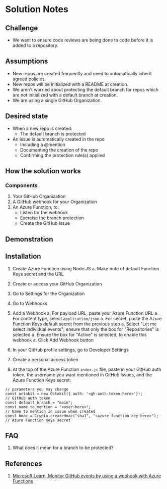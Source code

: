 # Solution Notes

## Challenge

* We want to ensure code reviews are being done to code before it is added to a repository.

## Assumptions

* New repos are created frequently and need to automatically inherit agreed policies.
* New repos will be initialized with a README at creation.
* We aren't worried about protecting the default branch for repos which are not initialized with a default branch at creation.
* We are using a single GitHub Organization.

## Desired state

* When a new repo is created:
  * The default branch is protected
* An issue is automatically created in the repo
  * Including a @mention
  * Documenting the creation of the repo
  * Confirming the protection rule(s) applied

## How the solution works

### Components

1. Your GitHub Organization
2. A GitHub webhook for your Organization
3. An Azure Function, to:
    * Listen for the webhook
    * Exercise the branch protection
    * Create the GitHub Issue

## Demonstration

## Installation
1. Create Azure Function using Node.JS
    a. Make note of default Function Keys secret and the URL

1. Create or access your GitHub Organization
1. Go to Settings for the Organization
1. Go to Webhooks
1. Add a Webhook
    a. For payload URL, paste your Azure Function URL
    a. For content type, select `application/json`
    a. For secret, paste the Azure Function Keys default secret from the previous step
    a. Select "Let me select individual events"; ensure that only the box for "Repositories" is selected
    a. Ensure the box for "Active" is selected, to enable this webhook
    a. Click Add Webhook button 

1. In your GitHub profile settings, go to Developer Settings
1. Create a personal access token

1. At the top of the Azure Function `index.js` file, paste in your GitHub auth token, the username you want mentioned in GitHub Issues, and the Azure Function Keys secret:
```
// parameters you may change
const octokit = new Octokit({ auth: '<gh-auth-token-here>'});         // GitHub auth token
const default_branch = "main";                                  
const name_to_mention = "<user-here>";                                // Name to mention in issue when created
const hmac = Crypto.createHmac("sha1", "<azure-function-key-here>");  // Azure Function Keys secret
```


## FAQ

1. What does it mean for a branch to be protected?

## References
 
1. [Microsoft Learn, Monitor GitHub events by using a webhook with Azure Functions](https://docs.microsoft.com/en-us/learn/modules/monitor-github-events-with-a-function-triggered-by-a-webhook/)
